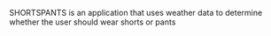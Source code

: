 SHORTSPANTS is an application that uses weather data
to determine whether the user should wear shorts or pants
